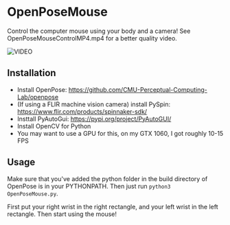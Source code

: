 # OpenPoseMouse
Control the computer mouse using your body and a camera! See OpenPoseMouseControlMP4.mp4 for a better quality video.

![VIDEO](OpenPoseMouseControlGif.gif)

## Installation
- Install OpenPose: https://github.com/CMU-Perceptual-Computing-Lab/openpose
- (If using a FLIR machine vision camera) install PySpin: https://www.flir.com/products/spinnaker-sdk/
- Insttall PyAutoGui: https://pypi.org/project/PyAutoGUI/
- Install OpenCV for Python
- You may want to use a GPU for this, on my GTX 1060, I got roughly 10-15 FPS

## Usage
Make sure that you've added the python folder in the build directory of OpenPose is in your PYTHONPATH. Then just run `python3 OpenPoseMouse.py`.

First put your right wrist in the right rectangle, and your left wrist in the left rectangle. Then start using the mouse!
